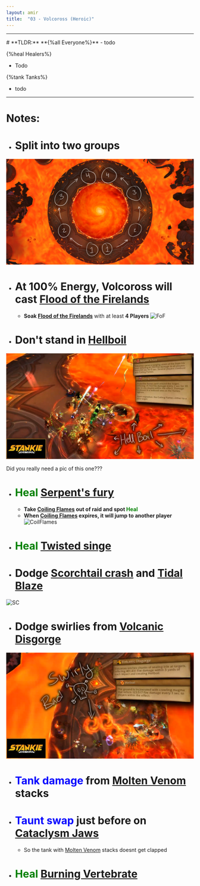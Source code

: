 ```yaml
---
layout: amir
title:  "03 - Volcoross (Heroic)"
---
```


<hr>
# **TLDR:**
**{%all Everyone%}**
- todo

{%heal Healers%}
- Todo

{%tank Tanks%}
- todo

<hr>

# Notes:
- # **Split into two groups**
![Volcoross](/assets/Volcoross.png)

- # **At 100% Energy**, Volcoross will cast **[Flood of the Firelands](https://ptr.wowdb.com/spells/421049-flood-of-the-firelands)**
    - **Soak [Flood of the Firelands](https://ptr.wowdb.com/spells/421049-flood-of-the-firelands)** with at least **4 Players**
![FoF](https://cloud.stylenmedia.com/apps/sharingpath/michael/10000%20Personal/10000%20References/HoH/Assets/Volcoross/FloodOfTheFirelands_1.gif)

- # **Don't stand in [Hellboil](https://ptr.wowdb.com/spells/421082-hellboil)**
![HB](/assets/Hellboil.png)

Did you really need a pic of this one???

- # **<span style="color:green">Heal</span>  [Serpent's fury](https://ptr.wowdb.com/spells/425401-serpents-fury)**
    - **Take [Coiling Flames](https://ptr.wowdb.com/spells/427427-coiling-flames) out of raid and spot <span style="color:green">Heal</span>**
    - **When [Coiling Flames](https://ptr.wowdb.com/spells/427427-coiling-flames) expires, it will jump to another player**
![CoilFlames](https://cloud.stylenmedia.com/apps/sharingpath/michael/10000%20Personal/10000%20References/HoH/Assets/Volcoross/CoilingFlames.gif)
- # **<span style="color:green">Heal</span> [Twisted singe](https://ptr.wowdb.com/spells/429153-twisting-singe)**

- # **Dodge [Scorchtail crash](https://ptr.wowdb.com/spells/428142-scorchtail-crash) and [Tidal Blaze](https://ptr.wowdb.com/spells/423494-tidal-blaze)**
![SC](https://cloud.stylenmedia.com/apps/sharingpath/michael/10000%20Personal/10000%20References/HoH/Assets/Volcoross/ScorchtailCrash.gif)

- # **Dodge swirlies from [Volcanic Disgorge](https://ptr.wowdb.com/spells/421849-volcanic-disgorge)**
![VolcDisc](/assets/Disgorge.png)

- # **<span style="color:blue">Tank damage</span> from [Molten Venom](https://ptr.wowdb.com/spells/419056-molten-venom) stacks**
- # **<span style="color:blue">Taunt swap</span> just before on [Cataclysm Jaws](https://ptr.wowdb.com/spells/424159-cataclysm-jaws)**
    - So the tank with [Molten Venom](https://ptr.wowdb.com/spells/419056-molten-venom) stacks doesnt get clapped

- # **<span style="color:green"> Heal</span> [Burning Vertebrate](https://ptr.wowdb.com/spells/421675-burning-vertebrae)**

    